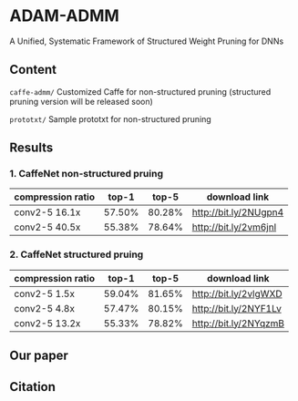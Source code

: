 # ADAM-ADMM
A Unified, Systematic Framework of Structured Weight Pruning for DNNs

## Content

`caffe-admm/` Customized Caffe for non-structured pruning (structured pruning version will be released soon)

`prototxt/` Sample prototxt for non-structured pruning

## Results
### 1. CaffeNet non-structured pruing

| compression ratio | top-1 | top-5 | download link |
|---|---|---|---|
| conv2-5 16.1x | 57.50% | 80.28% | http://bit.ly/2NUgpn4 |
| conv2-5 40.5x | 55.38% | 78.64% | http://bit.ly/2vm6jnl |

### 2. CaffeNet structured pruing

| compression ratio | top-1 | top-5 | download link |
|---|---|---|---|
| conv2-5 1.5x | 59.04% | 81.65% | http://bit.ly/2vlgWXD |
| conv2-5 4.8x | 57.47% | 80.15% | http://bit.ly/2NYF1Lv |
| conv2-5 13.2x | 55.33% | 78.82% | http://bit.ly/2NYqzmB |

## Our paper

## Citation